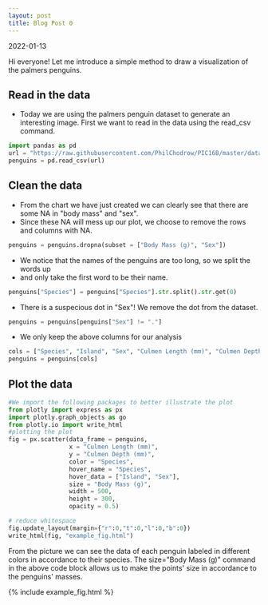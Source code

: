 ```yaml
---
layout: post
title: Blog Post 0
---
```




2022-01-13

Hi everyone! Let me introduce a simple method to draw a visualization of the palmers penguins.

## Read in the data

- Today we are using the palmers penguin dataset to generate an interesting image. First we want to read in the data using the read_csv command.

```python
import pandas as pd
url = "https://raw.githubusercontent.com/PhilChodrow/PIC16B/master/datasets/palmer_penguins.csv"
penguins = pd.read_csv(url)
```

## Clean the data

- From the chart we have just created we can clearly see that there are some NA in "body mass" and "sex".
- Since these NA will mess up our plot, we choose to remove the rows and columns with NA.
```python
penguins = penguins.dropna(subset = ["Body Mass (g)", "Sex"])
```
- We notice that the names of the penguins are too long, so we split the words up
- and only take the first word to be their name.
```python
penguins["Species"] = penguins["Species"].str.split().str.get(0)
```
- There is a suspecious dot in "Sex"! We remove the dot from the dataset.
```python
penguins = penguins[penguins["Sex"] != "."]
```
- We only keep the above columns for our analysis 

```python
cols = ["Species", "Island", "Sex", "Culmen Length (mm)", "Culmen Depth (mm)", "Flipper Length (mm)", "Body Mass (g)"]
penguins = penguins[cols]

```

## Plot the data

```python
#We import the following packages to better illustrate the plot
from plotly import express as px
import plotly.graph_objects as go
from plotly.io import write_html
#plotting the plot
fig = px.scatter(data_frame = penguins, 
                 x = "Culmen Length (mm)", 
                 y = "Culmen Depth (mm)",
                 color = "Species",
                 hover_name = "Species",
                 hover_data = ["Island", "Sex"],
                 size = "Body Mass (g)",
                 width = 500,
                 height = 300,
                 opacity = 0.5)

# reduce whitespace
fig.update_layout(margin={"r":0,"t":0,"l":0,"b":0})
write_html(fig, "example_fig.html")
```

From the picture we can see the data of each penguin labeled in different colors in accordance to their species. The size="Body Mass (g)" command in the above code block allows us to make the points' size in accordance to the penguins' masses.

{% include example_fig.html %}